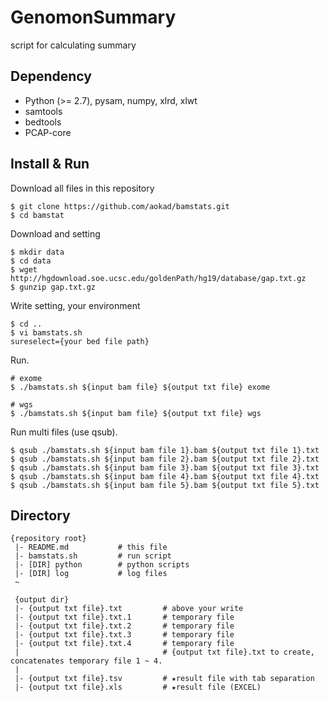 # GenomonSummary

script for calculating summary

## Dependency

 - Python (>= 2.7), pysam, numpy, xlrd, xlwt
 - samtools
 - bedtools
 - PCAP-core

## Install & Run

Download all files in this repository

```
$ git clone https://github.com/aokad/bamstats.git
$ cd bamstat
```

Download and setting

```
$ mkdir data
$ cd data
$ wget http://hgdownload.soe.ucsc.edu/goldenPath/hg19/database/gap.txt.gz
$ gunzip gap.txt.gz
```

Write setting, your environment

```
$ cd ..
$ vi bamstats.sh
sureselect={your bed file path}
```

Run.

```
# exome
$ ./bamstats.sh ${input bam file} ${output txt file} exome

# wgs
$ ./bamstats.sh ${input bam file} ${output txt file} wgs
```

Run multi files (use qsub).

```
$ qsub ./bamstats.sh ${input bam file 1}.bam ${output txt file 1}.txt
$ qsub ./bamstats.sh ${input bam file 2}.bam ${output txt file 2}.txt
$ qsub ./bamstats.sh ${input bam file 3}.bam ${output txt file 3}.txt
$ qsub ./bamstats.sh ${input bam file 4}.bam ${output txt file 4}.txt
$ qsub ./bamstats.sh ${input bam file 5}.bam ${output txt file 5}.txt
```


## Directory

```
{repository root}
 |- README.md           # this file
 |- bamstats.sh         # run script
 |- [DIR] python        # python scripts
 |- [DIR] log           # log files
 ~
 
 {output dir}
 |- {output txt file}.txt         # above your write
 |- {output txt file}.txt.1       # temporary file
 |- {output txt file}.txt.2       # temporary file
 |- {output txt file}.txt.3       # temporary file
 |- {output txt file}.txt.4       # temporary file
 |                                # {output txt file}.txt to create, concatenates temporary file 1 ~ 4.
 |
 |- {output txt file}.tsv         # ★result file with tab separation
 |- {output txt file}.xls         # ★result file (EXCEL)
 
```

